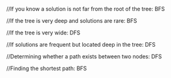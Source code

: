 //If you know a solution is not far from the root of the tree:
BFS

//If the tree is very deep and solutions are rare: 
BFS

//If the tree is very wide:
DFS

//If solutions are frequent but located deep in the tree:
DFS

//Determining whether a path exists between two nodes:
DFS

//Finding the shortest path:
BFS
